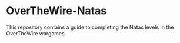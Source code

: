 # OverTheWire-Natas
This repository contains a guide to completing the Natas levels in the OverTheWire wargames.
